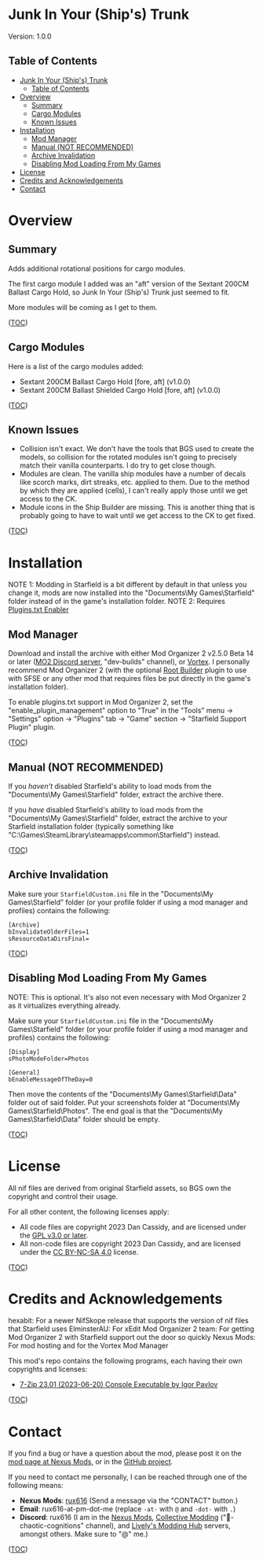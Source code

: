 Junk In Your (Ship's) Trunk
===========================
Version: 1.0.0

Table of Contents
-----------------
- [Junk In Your (Ship's) Trunk](#junk-in-your-ships-trunk)
    - [Table of Contents](#table-of-contents)
- [Overview](#overview)
    - [Summary](#summary)
    - [Cargo Modules](#cargo-modules)
    - [Known Issues](#known-issues)
- [Installation](#installation)
    - [Mod Manager](#mod-manager)
    - [Manual (NOT RECOMMENDED)](#manual-not-recommended)
    - [Archive Invalidation](#archive-invalidation)
    - [Disabling Mod Loading From My Games](#disabling-mod-loading-from-my-games)
- [License](#license)
- [Credits and Acknowledgements](#credits-and-acknowledgements)
- [Contact](#contact)


Overview
========

Summary
-------
Adds additional rotational positions for cargo modules.

The first cargo module I added was an "aft" version of the Sextant 200CM Ballast Cargo Hold, so Junk In Your (Ship's) Trunk just seemed to fit.

More modules will be coming as I get to them.

([TOC](#table-of-contents))

Cargo Modules
-------------
Here is a list of the cargo modules added:
- Sextant 200CM Ballast Cargo Hold [fore, aft] (v1.0.0)
- Sextant 200CM Ballast Shielded Cargo Hold [fore, aft] (v1.0.0)

([TOC](#table-of-contents))

Known Issues
------------
- Collision isn't exact. We don't have the tools that BGS used to create the models, so collision for the rotated modules isn't going to precisely match their vanilla counterparts. I do try to get close though.
- Modules are clean. The vanilla ship modules have a number of decals like scorch marks, dirt streaks, etc. applied to them. Due to the method by which they are applied (cells), I can't really apply those until we get access to the CK.
- Module icons in the Ship Builder are missing. This is another thing that is probably going to have to wait until we get access to the CK to get fixed.

([TOC](#table-of-contents))


Installation
============
NOTE 1: Modding in Starfield is a bit different by default in that unless you change it, mods are now installed into the "Documents\My Games\Starfield" folder instead of in the game's installation folder.
NOTE 2: Requires [Plugins.txt Enabler](https://www.nexusmods.com/starfield/mods/4157)

Mod Manager
-----------
Download and install the archive with either Mod Organizer 2 v2.5.0 Beta 14 or later ([MO2 Discord server](https://discord.gg/AKE9wRGpy4), "dev-builds" channel), or [Vortex](https://www.nexusmods.com/site/mods/1). I personally recommend Mod Organizer 2 (with the optional [Root Builder](https://kezyma.github.io/?p=rootbuilder) plugin to use with SFSE or any other mod that requires files be put directly in the game's installation folder).

To enable plugins.txt support in Mod Organizer 2, set the "enable_plugin_management" option to "True" in the "Tools" menu -> "Settings" option -> "Plugins" tab -> "Game" section -> "Starfield Support Plugin" plugin.

([TOC](#table-of-contents))

Manual (NOT RECOMMENDED)
------------------------
If you _haven't_ disabled Starfield's ability to load mods from the "Documents\My Games\Starfield" folder, extract the archive there.

If you _have_ disabled Starfield's ability to load mods from the "Documents\My Games\Starfield" folder, extract the archive to your Starfield installation folder (typically something like "C:\Games\SteamLibrary\steamapps\common\Starfield") instead.

([TOC](#table-of-contents))

Archive Invalidation
--------------------
Make sure your `StarfieldCustom.ini` file in the "Documents\My Games\Starfield" folder (or your profile folder if using a mod manager and profiles) contains the following:

    [Archive]
    bInvalidateOlderFiles=1
    sResourceDataDirsFinal=

([TOC](#table-of-contents))

Disabling Mod Loading From My Games
-----------------------------------
NOTE: This is optional. It's also not even necessary with Mod Organizer 2 as it virtualizes everything already.

Make sure your `StarfieldCustom.ini` file in the "Documents\My Games\Starfield" folder (or your profile folder if using a mod manager and profiles) contains the following:

    [Display]
    sPhotoModeFolder=Photos

    [General]
    bEnableMessageOfTheDay=0

Then move the contents of the "Documents\My Games\Starfield\Data" folder out of said folder. Put your screenshots folder at "Documents\My Games\Starfield\Photos". The end goal is that the "Documents\My Games\Starfield\Data" folder should be empty.

([TOC](#table-of-contents))


License
=======
All nif files are derived from original Starfield assets, so BGS own the copyright and control their usage.

For all other content, the following licenses apply:
- All code files are copyright 2023 Dan Cassidy, and are licensed under the [GPL v3.0 or later](https://www.gnu.org/licenses/gpl-3.0.en.html).
- All non-code files are copyright 2023 Dan Cassidy, and are licensed under the [CC BY-NC-SA 4.0](https://creativecommons.org/licenses/by-nc-sa/4.0/) license.

([TOC](#table-of-contents))


Credits and Acknowledgements
============================
hexabit: For a newer NifSkope release that supports the version of nif files that Starfield uses
ElminsterAU: For xEdit
Mod Organizer 2 team: For getting Mod Organizer 2 with Starfield support out the door so quickly
Nexus Mods: For mod hosting and for the Vortex Mod Manager

This mod's repo contains the following programs, each having their own copyrights and licenses:

- [7-Zip 23.01 (2023-06-20) Console Executable by Igor Pavlov](https://www.7-zip.org/)

([TOC](#table-of-contents))

Contact
=======
If you find a bug or have a question about the mod, please post it on the [mod page at Nexus Mods](https://www.nexusmods.com/starfield/mods/5954), or in the [GitHub project](https://github.com/rux616/starfield-junk-in-your-ships-trunk).

If you need to contact me personally, I can be reached through one of the following means:
- **Nexus Mods**: [rux616](https://www.nexusmods.com/users/124191) (Send a message via the "CONTACT" button.)
- **Email**: rux616-at-pm-dot-me (replace `-at-` with `@` and `-dot-` with `.`)
- **Discord**: rux616 (I am in the [Nexus Mods](https://discord.gg/nexusmods), [Collective Modding](https://discord.gg/pF9U5FmD6w) ("🔧-chaotic-cognitions" channel), and [Lively's Modding Hub](https://discord.gg/livelymods) servers, amongst others. Make sure to "@" me.)

([TOC](#table-of-contents))
